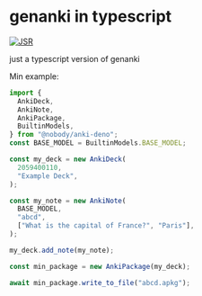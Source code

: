 # genanki in typescript

[![JSR](https://jsr.io/badges/@nobody/anki-deno)](https://jsr.io/@nobody/anki-deno)

just a typescript version of genanki

Min example:

```ts
import {
  AnkiDeck,
  AnkiNote,
  AnkiPackage,
  BuiltinModels,
} from "@nobody/anki-deno";
const BASE_MODEL = BuiltinModels.BASE_MODEL;

const my_deck = new AnkiDeck(
  2059400110,
  "Example Deck",
);

const my_note = new AnkiNote(
  BASE_MODEL,
  "abcd",
  ["What is the capital of France?", "Paris"],
);

my_deck.add_note(my_note);

const min_package = new AnkiPackage(my_deck);

await min_package.write_to_file("abcd.apkg");
```
